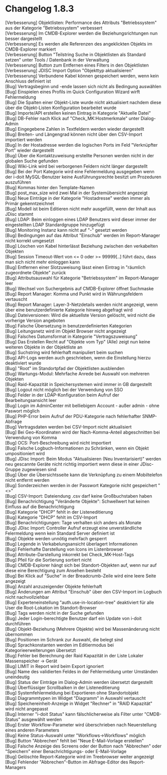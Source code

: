 # Changelog 1.8.3

[Verbesserung]  Objektlisten: Performance des Attributs "Betriebssystem" aus der Kategorie "Betriebssystem" verbessert<br>
[Verbesserung]  Im CMDB-Explorer werden die Beziehungsrichtungen nun besser dargestellt<br>
[Verbesserung]  Es werden alle Referenzen des angeklickten Objekts im CMDB-Explorer markiert<br>
[Verbesserung]  Button "Teilstring Suche in Objektlisten als Standard setzen" unter Tools / Datenbank in der Verwaltung<br>
[Verbesserung]  Button zum Entfernen eines Filters in den Objektlisten<br>
[Verbesserung]  JDISC Import Option "Objekttyp aktualisieren"<br>
[Verbesserung]  Verbundene Kabel können gespeichert werden, wenn kein Anschluss definiert ist<br>
[Bug]           Vertragsbeginn und -ende lassen sich nicht als Bedingung auswählen<br>
[Bug]           Einspielen eines Profils im Quick Configuration Wizard wirft Fehlermeldung<br>
[Bug]           Die Spalten einer Objekt-Liste wurde nicht aktualisiert nachdem diese über die Objekt-Listen Konfiguration bearbeitet wurde<br>
[Bug]           Importe/API erstellen keinen Eintrag in Kategorie "Aktuelle Datei"<br>
[Bug]           DB-Fehler nach Klick auf "Check_MK:Hostmerkmale" unter Dialog-Admin<br>
[Bug]           Eingegebene Zahlen in Textfeldern werden wieder dargestellt<br>
[Bug]           Breiten- und Längengrad können nicht über den CSV-Import importiert werden<br>
[Bug]           In der Hostadresse werden die logischen Ports im Feld "Verknüpfter Port" wieder dargestellt<br>
[Bug]           Über die Kontaktzuweisung erstellte Personen werden nicht in der globalen Suche gefunden<br>
[Bug]           Wiki-Link wird bei verborgenen Feldern nicht länger dargestellt<br>
[Bug]           Bei der Port Kategorie wird eine Fehlermeldung ausgegeben wenn der i-doit MySQL-Benutzer keine Ausführungsrechte besitzt um Prozeduren auszuführen<br>
[Bug]           Kommas hinter den Template-Namen<br>
[Bug]           post_max_size wird zwei Mal in der Systemübersicht angezeigt<br>
[Bug]           Neue Einträge in der Kategorie "Hostadresse" werden immer als Primär gekenntzeichnet<br>
[Bug]           Modell ist beim Editieren nicht mehr ausgefüllt, wenn der Inhalt aus JDisc stammt<br>
[Bug]           LDAP: Beim einloggen eines LDAP Benutzers wird dieser immer der eingestellten LDAP Standardgruppe hinzugefügt<br>
[Bug]           Monitoring Instanz kann nicht auf "-" gesetzt werden<br>
[Bug]           Bedingungen auf das Attribut "Einschub" werden im Report-Manager nicht korrekt umgesetzt<br>
[Bug]           Löschen von Kabel hinterlässt Beziehung zwischen den verkabelten Objekten<br>
[Bug]           Session Timeout-Wert von <= 0 oder >= 99999[..] führt dazu, dass man sich nicht mehr einloggen kann<br>
[Bug]           Entfernen einer Slotzuweisung lässt einen Eintrag in "räumlich zugeordnete Objekte" zurück<br>
[Bug]           Attributsauswahl für Kategorie "Betriebssystem" im Report-Manager leer<br>
[Bug]           Wechsel von Suchergebnis auf CMDB-Explorer öffnet Suchmaske<br>
[Bug]           Report Manager: Komma und Punkt wird in Währungsfeldern vertauscht<br>
[Bug]           Report Manager: Layer-3-Netzdetails werden nicht angezeigt, wenn über eine benutzerdefinierte Kategorie hinweg abgefragt wird<br>
[Bug]           Dateiversionen: Wird die aktuellste Version gelöscht, wird nicht die vorherige Version angeboten<br>
[Bug]           Falsche Übersetzung in benutzerdefinierten Kategorien<br>
[Bug]           Leitungsnetz wird im Objekt Browser nicht angezeigt<br>
[Bug]           Falsches Datumsformat in Kategorie "Vertragszuweisung"<br>
[Bug]           Das Erstellen Recht auf "Objekte vom Typ" (Alle) zeigt nun keine weiteren Objekte in der Objektliste an<br>
[Bug]           Suchstring wird fehlerhaft manipuliert beim suchen<br>
[Bug]           API-Logs werden auch geschrieben, wenn die Einstellung hierzu deaktiviert wurde<br>
[Bug]           "Root" im Standortpfad der Objektlisten ausblenden<br>
[Bug]           Wartungs-Modul: Mehrfache Anrede bei Auswahl von mehreren Objekten<br>
[Bug]           Raid-Kapazität in Speichersystemen wird immer in GB dargestellt<br>
[Bug]           Logout nicht möglich bei der Verwendung von SSO<br>
[Bug]           Felder in der LDAP-Konfiguration beim Aufruf der Bearbeitungsansicht leer<br>
[Bug]           Login im AdminCenter mit belliebigem Account - außer admin - ohne Paswort möglich<br>
[Bug]           PHP-Error beim Aufruf der PDU-Kategorie nach fehlerhafter SNMP-Abfrage<br>
[Bug]           Vertragsdaten werden bei CSV-Import nicht aktualisiert<br>
[Bug]           Bei Geo-Koordinaten wird der Nach-Komma-Anteil abgeschnitten bei Verwendung von Komma<br>
[Bug]           OCS: Port-Beschreibung wird nicht importiert<br>
[Bug]           Falsche Logbuch-Informationen zu Schränken, wenn ein Objekt umpositioniert wird<br>
[Bug]           JDisc Import: Beim Modus "Aktualisieren (Neu Inventarisiert)" werden neu gescannte Geräte nicht richtig importiert wenn diese in einer JDisc-Gruppe zugewiesen sind<br>
[Bug]           Über die Übersichtsseite kann die Verknüpfung zu einem Mobiltelefon nicht entfernt werden<br>
[Bug]           Sonderzeichen werden in der Passwort Kategorie nicht gespeichert "<>"<br>
[Bug]           CSV-Import: Dateiendung .csv darf keine Großbuchstaben haben<br>
[Bug]           Benachrichtigung "Veränderte Objekte": Schwellwert hat keinen Einfluss auf die Benachrichtigung<br>
[Bug]           Kategorie "DHCP" fehlt in der Listeneditierung<br>
[Bug]           Kategorie "DHCP" fehlt im CSV-Import<br>
[Bug]           Benachrichtigungen: Tage verhalten sich anders als Monate<br>
[Bug]           JDisc Import: Controller Aufruf erzeugt eine unverständliche Felermeldung wenn kein Standard Server definiert ist<br>
[Bug]           Objekte werden unnötig mehrfach gesperrt<br>
[Bug]           Legende in Verkabelungsansicht überlagert Informationen<br>
[Bug]           Fehlerhafte Darstellung von Icons im Listenbrowser<br>
[Bug]           Attribute-Darstellung inkorrekt bei Check_MK-Host-Tags<br>
[Bug]           Pfeil für die Sortierung sortiert nicht<br>
[Bug]           CMDB-Explorer hängt sich bei Standort-Objekten auf, wenn nur auf diese eine Berechtigung zum Ansehen besteht<br>
[Bug]           Bei Klick auf "Suche" in der Breadcrumb-Zeile wird eine leere Seite angezeigt<br>
[Bug]           Anzahl anzuzeigender Objekte fehlerhaft<br>
[Bug]           Änderungen am Attribut "Einschub" über den CSV-Import im Logbuch nicht nachvollziehbar<br>
[Bug]           Experteneinstellung "auth.use-in-location-tree" deaktiviert für alle User die Root-Lokation im Standort-Browser<br>
[Bug]           Tags werden nicht in der Suche gefunden<br>
[Bug]           Jeder Login-berechtigte Benutzer darf ein Update von i-doit durchführen<br>
[Bug]           Objekt-Beziehung (Mehrere Objekte) wird bei Massenänderung nicht übernommen<br>
[Bug]           Positionen im Schrank zur Auswahl, die belegt sind<br>
[Bug]           Sprachkonstanten werden im Editiermodus bei Kategorieerweiterungen übersetzt<br>
[Bug]           Fehler bei Berechnung der Raid Kapazität in der Liste Lokaler Massenspeicher -> Gerät<br>
[Bug]           LIMIT in Report wird beim Export ignoriert<br>
[Bug]           Name des validierten Feldes in der Fehlermeldung unter Umständen uneindeutig<br>
[Bug]           Status der Einträge im Dialog-Admin werden übersetzt dargestellt<br>
[Bug]           Überflüssiger Scrollbalken in der Listeneditierung<br>
[Bug]           Systemfehlermeldung bei Exportieren ohne Standortobjekt<br>
[Bug]           Diagrammtypen im Widget "Diagramm" in Auswahl vertauscht<br>
[Bug]           Speichereinheit-Anzeige in Widget "Rechner" in "RAID Kapazität" wird nicht angepasst<br>
[Bug]           Interner "i-doit Status" kann fälschlicherweise als Filter unter "CMDB-Status" ausgewählt werden<br>
[Bug]           Erster Workflow-Parameter wird überschrieben nach Neuerstellung eines anderen Parameters<br>
[Bug]           Keine Status-Auswahl unter "Workflows->Workflows" möglich<br>
[Bug]           Button "Abbrechen" fehlt bei "Neue E-Mail-Vorlage erstellen"<br>
[Bug]           Falsche Anzeige des Screens oder der Button nach "Abbrechen" oder "Speichern" einer Benachrichtigungs- oder E-Mail-Vorlage<br>
[Bug]           Gelöschte Report-Kategorie wird im Treebrowser weiter angezeigt<br>
[Bug]           Fehlender "Abbrechen"-Button im Abfrage-Editor des Report-Managers<br>
